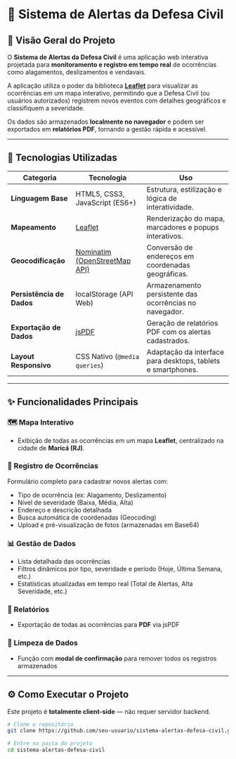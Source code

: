# 🚨 Sistema de Alertas da Defesa Civil

## 📍 Visão Geral do Projeto
O **Sistema de Alertas da Defesa Civil** é uma aplicação web interativa projetada para **monitoramento e registro em tempo real** de ocorrências como alagamentos, deslizamentos e vendavais.

A aplicação utiliza o poder da biblioteca **[Leaflet](https://leafletjs.com/)** para visualizar as ocorrências em um mapa interativo, permitindo que a Defesa Civil (ou usuários autorizados) registrem novos eventos com detalhes geográficos e classifiquem a severidade.

Os dados são armazenados **localmente no navegador** e podem ser exportados em **relatórios PDF**, tornando a gestão rápida e acessível.

---

## 🚀 Tecnologias Utilizadas

| Categoria | Tecnologia | Uso |
|------------|-------------|-----|
| **Linguagem Base** | HTML5, CSS3, JavaScript (ES6+) | Estrutura, estilização e lógica de interatividade. |
| **Mapeamento** | [Leaflet](https://leafletjs.com/) | Renderização do mapa, marcadores e popups interativos. |
| **Geocodificação** | [Nominatim (OpenStreetMap API)](https://nominatim.openstreetmap.org/) | Conversão de endereços em coordenadas geográficas. |
| **Persistência de Dados** | localStorage (API Web) | Armazenamento persistente das ocorrências no navegador. |
| **Exportação de Dados** | [jsPDF](https://github.com/parallax/jsPDF) | Geração de relatórios PDF com os alertas cadastrados. |
| **Layout Responsivo** | CSS Nativo (`@media queries`) | Adaptação da interface para desktops, tablets e smartphones. |

---

## ✨ Funcionalidades Principais

### 🗺️ Mapa Interativo
- Exibição de todas as ocorrências em um mapa **Leaflet**, centralizado na cidade de **Maricá (RJ)**.  

### 📝 Registro de Ocorrências
Formulário completo para cadastrar novos alertas com:
- Tipo de ocorrência (ex: Alagamento, Deslizamento)
- Nível de severidade (Baixa, Média, Alta)
- Endereço e descrição detalhada
- Busca automática de coordenadas (Geocoding)
- Upload e pré-visualização de fotos (armazenadas em Base64)

### 📊 Gestão de Dados
- Lista detalhada das ocorrências  
- Filtros dinâmicos por tipo, severidade e período (Hoje, Última Semana, etc.)  
- Estatísticas atualizadas em tempo real (Total de Alertas, Alta Severidade, etc.)

### 📄 Relatórios
- Exportação de todas as ocorrências para **PDF** via jsPDF  

### 🧹 Limpeza de Dados
- Função com **modal de confirmação** para remover todos os registros armazenados

---

## ⚙️ Como Executar o Projeto

Este projeto é **totalmente client-side** — não requer servidor backend.

```bash
# Clone o repositório
git clone https://github.com/seu-usuario/sistema-alertas-defesa-civil.git

# Entre na pasta do projeto
cd sistema-alertas-defesa-civil

